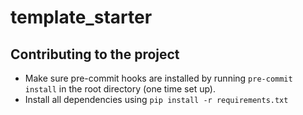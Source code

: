 # template_starter

## Contributing to the project

* Make sure pre-commit hooks are installed by running `pre-commit install` in the root directory (one time set up).
* Install all dependencies using `pip install -r requirements.txt`
